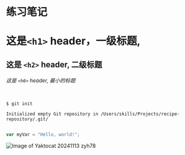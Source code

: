 # 练习笔记

# 这是`<h1>` header，一级标题,

## 这是 `<h2>` header, 二级标题

###### 这是 `<h6>` header, 最小的标题

```

$ git init

Initialized empty Git repository in /Users/skills/Projects/recipe-repository/.git/

```
``` javascript

var myVar = "Hello, world!";

```
![Image of Yaktocat](https://octodex.github.com/images/yaktocat.png)
20241113
zyh78
